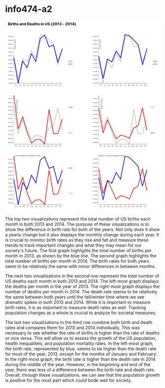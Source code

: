 # info474-a2

![](/img.png)


The top two visualizations represent the total number of US births each month in both 2013 and 2014. The purpose of these visualizations is to show the difference in birth rate for both of the years. Not only does it show a yearly change but it also displays the monthly change during each year. It is crucial to monitor birth rates as they rise and fall and measure these trends to track important changes and what they may mean for our society's future. The first graph highlights the total number of births per month in 2013, as shown by the blue line. The second graph highlights the total number of births per month in 2014. The birth rates for both years seem to be relatively the same with minor differences in between months. 

The next two visualizations in the second row represent the total number of US deaths each month in both 2013 and 2014. The left-most graph displays the deaths per month in the year of 2013. The right-most graph displays the number of deaths per month in 2014. The death rate seems to be relatively the same between both years until the fall/winter time where we see dramatic spikes in both 2013 and 2014. While it is important to measure birth rates, it is as important to measure death rates as well. Tracking population changes as a whole is crucial to analyze for societal measures. 

The last two visualizations in the third row combine both birth and death rates and compares them for 2013 and 2014 individually. This was necessary to see whether the rate of births is higher than the rate of deaths or vice versa. This will allow us to assess the growth of the US population, health inequalities, and population mortality rates. In the left-most graph, the birth rate, represented by blue, seems to be higher than the death rate for most of the year, 2013, except for the months of January and February. In the right-most graph, the birth rate is higher than the death rate in 2014 during the middle of the year. However, in the beginning and end of the year, there was less of a difference between the birth rate and death rate. Overall, through these visualizations, we can see that the population growth is positive for the most part which could bode well for society. 

